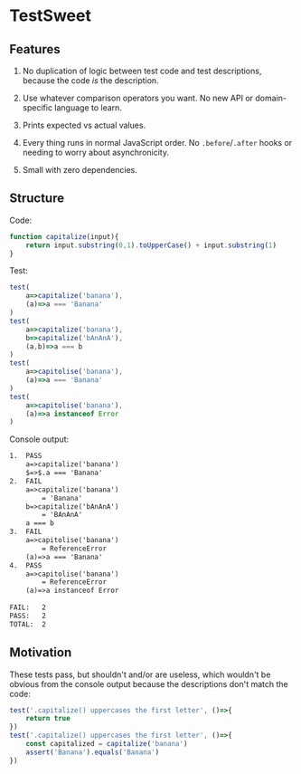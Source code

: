 # TestSweet

## Features

1. No duplication of logic between test code and test descriptions, because the code _is_ the description.

2. Use whatever comparison operators you want. No new API or domain-specific language to learn.

3. Prints expected vs actual values.

4. Every thing runs in normal JavaScript order. No `.before`/`.after` hooks or needing to worry about asynchronicity.

5. Small with zero dependencies.

## Structure

Code: 

```js
function capitalize(input){
	return input.substring(0,1).toUpperCase() + input.substring(1)
}
```

Test:

```js
test(
	a=>capitalize('banana'),
	(a)=>a === 'Banana'
)
test(
	a=>capitalize('banana'),
	b=>capitalize('bAnAnA'),
	(a,b)=>a === b
)
test(
	a=>capitolise('banana'),
	(a)=>a === 'Banana'
)
test(
	a=>capitolise('banana'),
	(a)=>a instanceof Error
)
```

Console output:

```txt
1.	PASS
	a=>capitalize('banana')
	$=>$.a === 'Banana'
2.	FAIL
	a=>capitalize('banana')
		= 'Banana'
	b=>capitalize('bAnAnA')
		= 'BAnAnA'
	a === b
3.	FAIL
	a=>capitolise('banana')
		= ReferenceError
	(a)=>a === 'Banana'
4.	PASS
	a=>capitolise('banana')
		= ReferenceError
	(a)=>a instanceof Error
	
FAIL:	2
PASS:	2
TOTAL:	2
```

## Motivation

These tests pass, but shouldn't and/or are useless, which wouldn't be obvious from the console output because the descriptions don't match the code:

```js
test('.capitalize() uppercases the first letter', ()=>{
	return true
})
test('.capitalize() uppercases the first letter', ()=>{
	const capitalized = capitalize('banana')
	assert('Banana').equals('Banana')
})
```